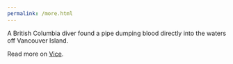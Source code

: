 ```yaml
---
permalink: /more.html
---
```


A British Columbia diver found a pipe dumping blood directly into the waters off Vancouver Island.

Read more on [Vice](https://www.vice.com/en_ca/article/59nnzx/salmon-blood-pipe-is-still-spewing-blood-after-nearly-two-years).
